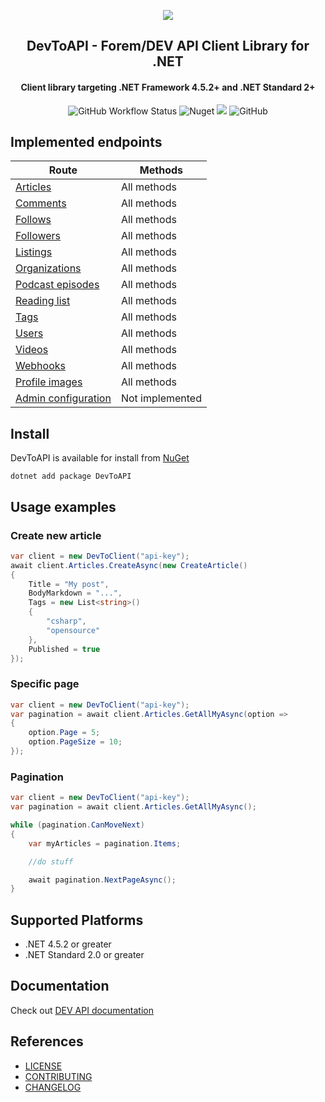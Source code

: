 <p align="center">
<img src="https://emojipedia-us.s3.dualstack.us-west-1.amazonaws.com/thumbs/160/google/274/man-technologist_1f468-200d-1f4bb.png">
</p>
<h2 align="center">
  DevToAPI - Forem/DEV API Client Library for .NET
</h2>
<h4 align="center">
  Client library targeting .NET Framework 4.5.2+ and .NET Standard 2+
</h4>
<p align="center">
<img alt="GitHub Workflow Status" src="https://img.shields.io/github/workflow/status/podobaas/DevToAPI/DevToAPI%20CI?label=DevToAPI%20CI&style=flat-square">
<img alt="Nuget" src="https://img.shields.io/nuget/v/DevToAPI.svg?style=flat-square&label=nuget">
<a href="https://www.codacy.com/gh/podobaas/DevToAPI/dashboard?utm_source=github.com&amp;utm_medium=referral&amp;utm_content=podobaas/DevToAPI&amp;utm_campaign=Badge_Grade"><img src="https://app.codacy.com/project/badge/Grade/737a41d4c0754f5aabf83e826f0e5310"/></a>
 <img alt="GitHub" src="https://img.shields.io/github/license/podobaas/DevToAPI?style=flat-square">
</p>

## Implemented endpoints

| Route  | Methods |
| ------------- | ------------- |
| [Articles](https://docs.dev.to/api/#tag/articles)  | All methods |
| [Comments](https://docs.dev.to/api/#tag/comments)  | All methods  |
| [Follows](https://docs.dev.to/api/#tag/follows)  | All methods |
| [Followers](https://docs.dev.to/api/#tag/followers)  | All methods  |
| [Listings](https://docs.dev.to/api/#tag/listings)  | All methods  |
| [Organizations](https://docs.dev.to/api/#tag/organizations)  | All methods  |
| [Podcast episodes](https://docs.dev.to/api/#tag/podcast-episodes)  | All methods  |
| [Reading list](https://docs.dev.to/api/#tag/readinglist)  | All methods  |
| [Tags](https://docs.dev.to/api/#tag/tags)  | All methods  |
| [Users](https://docs.dev.to/api/#tag/users)  | All methods |
| [Videos](https://docs.dev.to/api/#tag/videos)  | All methods  |
| [Webhooks](https://docs.dev.to/api/#tag/webhooks)  | All methods  |
| [Profile images](https://docs.dev.to/api/#tag/profile-images)  | All methods  |
| [Admin configuration](https://docs.dev.to/api/#tag/admin-configuration)  |  Not implemented  |

## Install

DevToAPI is available for install from [NuGet](https://www.nuget.org/packages/DevToAPI/)

```
dotnet add package DevToAPI
```

## Usage examples

### Create new article
```csharp
var client = new DevToClient("api-key");
await client.Articles.CreateAsync(new CreateArticle()
{
    Title = "My post",
    BodyMarkdown = "...",
    Tags = new List<string>()
    {
        "csharp",
        "opensource"
    },
    Published = true
});
```

### Specific page
```csharp
var client = new DevToClient("api-key");
var pagination = await client.Articles.GetAllMyAsync(option =>
{
    option.Page = 5;
    option.PageSize = 10;
});
```

### Pagination
```csharp
var client = new DevToClient("api-key");
var pagination = await client.Articles.GetAllMyAsync();

while (pagination.CanMoveNext)
{
    var myArticles = pagination.Items;

    //do stuff

    await pagination.NextPageAsync();
}
```
## Supported Platforms
* .NET 4.5.2 or greater
* .NET Standard 2.0 or greater

## Documentation

Check out [DEV API documentation](https://docs.dev.to/api/)

## References
+ [LICENSE](LICENSE)
+ [CONTRIBUTING](CONTRIBUTING.md)
+ [CHANGELOG](CHANGELOG.MD)
